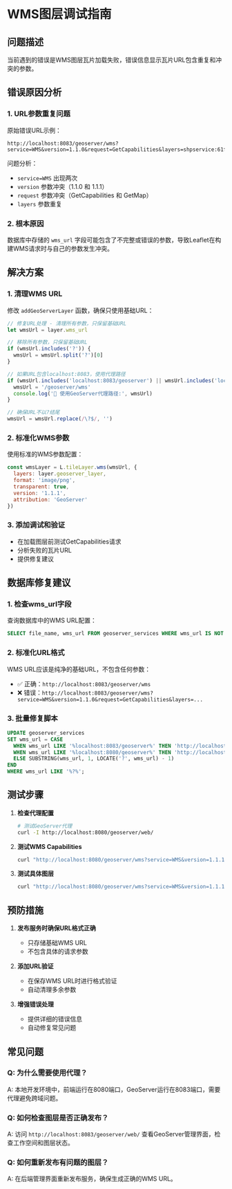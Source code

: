 # WMS图层调试指南

## 问题描述

当前遇到的错误是WMS图层瓦片加载失败，错误信息显示瓦片URL包含重复和冲突的参数。

## 错误原因分析

### 1. URL参数重复问题

原始错误URL示例：
```
http://localhost:8083/geoserver/wms?service=WMS&version=1.1.0&request=GetCapabilities&layers=shpservice:61f8dae0a46744238ec43d96861024cf_store&service=WMS&request=GetMap&layers=shpservice%3A61f8dae0a46744238ec43d96861024cf_store&styles=&format=image%2Fpng&transparent=true&version=1.1.1&width=256&height=256&srs=EPSG%3A3857&bbox=...
```

问题分析：
- `service=WMS` 出现两次
- `version` 参数冲突（1.1.0 和 1.1.1）
- `request` 参数冲突（GetCapabilities 和 GetMap）
- `layers` 参数重复

### 2. 根本原因

数据库中存储的 `wms_url` 字段可能包含了不完整或错误的参数，导致Leaflet在构建WMS请求时与自己的参数发生冲突。

## 解决方案

### 1. 清理WMS URL

修改 `addGeoServerLayer` 函数，确保只使用基础URL：

```javascript
// 修复URL处理 - 清理所有参数，只保留基础URL
let wmsUrl = layer.wms_url

// 移除所有参数，只保留基础URL
if (wmsUrl.includes('?')) {
  wmsUrl = wmsUrl.split('?')[0]
}

// 如果URL包含localhost:8083，使用代理路径
if (wmsUrl.includes('localhost:8083/geoserver') || wmsUrl.includes('localhost:8080/geoserver')) {
  wmsUrl = '/geoserver/wms'
  console.log('🔄 使用GeoServer代理路径:', wmsUrl)
}

// 确保URL不以?结尾
wmsUrl = wmsUrl.replace(/\?$/, '')
```

### 2. 标准化WMS参数

使用标准的WMS参数配置：

```javascript
const wmsLayer = L.tileLayer.wms(wmsUrl, {
  layers: layer.geoserver_layer,
  format: 'image/png',
  transparent: true,
  version: '1.1.1',
  attribution: 'GeoServer'
})
```

### 3. 添加调试和验证

- 在加载图层前测试GetCapabilities请求
- 分析失败的瓦片URL
- 提供修复建议

## 数据库修复建议

### 1. 检查wms_url字段

查询数据库中的WMS URL配置：
```sql
SELECT file_name, wms_url FROM geoserver_services WHERE wms_url IS NOT NULL;
```

### 2. 标准化URL格式

WMS URL应该是纯净的基础URL，不包含任何参数：
- ✅ 正确：`http://localhost:8083/geoserver/wms`
- ❌ 错误：`http://localhost:8083/geoserver/wms?service=WMS&version=1.1.0&request=GetCapabilities&layers=...`

### 3. 批量修复脚本

```sql
UPDATE geoserver_services 
SET wms_url = CASE 
  WHEN wms_url LIKE '%localhost:8083/geoserver%' THEN 'http://localhost:8083/geoserver/wms'
  WHEN wms_url LIKE '%localhost:8080/geoserver%' THEN 'http://localhost:8080/geoserver/wms'
  ELSE SUBSTRING(wms_url, 1, LOCATE('?', wms_url) - 1)
END
WHERE wms_url LIKE '%?%';
```

## 测试步骤

1. **检查代理配置**
   ```bash
   # 测试GeoServer代理
   curl -I http://localhost:8080/geoserver/web/
   ```

2. **测试WMS Capabilities**
   ```bash
   curl "http://localhost:8080/geoserver/wms?service=WMS&version=1.1.1&request=GetCapabilities"
   ```

3. **测试具体图层**
   ```bash
   curl "http://localhost:8080/geoserver/wms?service=WMS&version=1.1.1&request=GetMap&layers=shpservice:图层名&styles=&format=image/png&transparent=true&width=256&height=256&srs=EPSG:3857&bbox=坐标范围"
   ```

## 预防措施

1. **发布服务时确保URL格式正确**
   - 只存储基础WMS URL
   - 不包含具体的请求参数

2. **添加URL验证**
   - 在保存WMS URL时进行格式验证
   - 自动清理多余参数

3. **增强错误处理**
   - 提供详细的错误信息
   - 自动修复常见问题

## 常见问题

### Q: 为什么需要使用代理？
A: 本地开发环境中，前端运行在8080端口，GeoServer运行在8083端口，需要代理避免跨域问题。

### Q: 如何检查图层是否正确发布？
A: 访问 `http://localhost:8083/geoserver/web/` 查看GeoServer管理界面，检查工作空间和图层状态。

### Q: 如何重新发布有问题的图层？
A: 在后端管理界面重新发布服务，确保生成正确的WMS URL。 